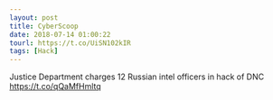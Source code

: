 ```yaml
---
layout: post
title: CyberScoop
date: 2018-07-14 01:00:22
tourl: https://t.co/UiSN102kIR
tags: [Hack]
---
```

Justice Department charges 12 Russian intel officers in hack of DNC https://t.co/qQaMfHmltq